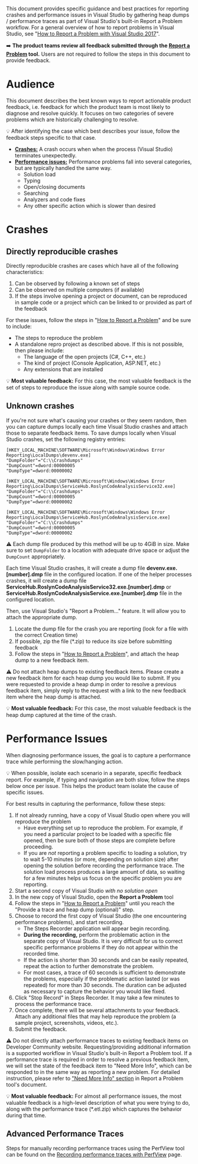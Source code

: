 This document provides specific guidance and best practices for reporting crashes and performance issues in Visual Studio by gathering heap dumps / performance traces as part of Visual Studio's built-in Report a Problem workflow. For a general overview of how to report problems in Visual Studio, see "[How to Report a Problem with Visual Studio 2017](https://docs.microsoft.com/en-us/visualstudio/ide/how-to-report-a-problem-with-visual-studio-2017)". 

:arrow_right: **The product teams review all feedback submitted through the [Report a Problem](https://docs.microsoft.com/en-us/visualstudio/ide/how-to-report-a-problem-with-visual-studio-2017) tool.** Users are not required to follow the steps in this document to provide feedback.

# Audience

This document describes the best known ways to report actionable product feedback, i.e. feedback for which the product team is most likely to diagnose and resolve quickly. It focuses on two categories of severe problems which are historically challenging to resolve.

:bulb: After identifying the case which best describes your issue, follow the feedback steps specific to that case.

* [**Crashes:**](#crashes) A crash occurs when when the process (Visual Studio) terminates unexpectedly.
* [**Performance issues:**](#performance-issues) Performance problems fall into several categories, but are typically handled the same way.
    * Solution load
    * Typing
    * Open/closing documents
    * Searching
    * Analyzers and code fixes
    * Any other specific action which is slower than desired

# Crashes

## Directly reproducible crashes

Directly reproducible crashes are cases which have all of the following characteristics:

1. Can be observed by following a known set of steps
2. Can be observed on multiple computers (if available)
3. If the steps involve opening a project or document, can be reproduced in sample code or a project which can be linked to or provided as part of the feedback

For these issues, follow the steps in "[How to Report a Problem](https://docs.microsoft.com/en-us/visualstudio/ide/how-to-report-a-problem-with-visual-studio-2017)" and be sure to include:
- The steps to reproduce the problem
- A standalone repro project as described above. If this is not possible, then please include:
    - The language of the open projects (C#, C++, etc.)
    - The kind of project (Console Application, ASP.NET, etc.)
    - Any extensions that are installed

:bulb: **Most valuable feedback:** For this case, the most valuable feedback is the set of steps to reproduce the issue along with sample source code.

## Unknown crashes

If you're not sure what's causing your crashes or they seem random, then you can capture dumps locally each time Visual Studio crashes and attach those to separate feedback items. To save dumps locally when Visual Studio crashes, set the following registry entries:

```
[HKEY_LOCAL_MACHINE\SOFTWARE\Microsoft\Windows\Windows Error Reporting\LocalDumps\devenv.exe]
"DumpFolder"="C:\\Crashdumps"
"DumpCount"=dword:00000005
"DumpType"=dword:00000002

[HKEY_LOCAL_MACHINE\SOFTWARE\Microsoft\Windows\Windows Error Reporting\LocalDumps\ServiceHub.RoslynCodeAnalysisService32.exe]
"DumpFolder"="C:\\Crashdumps"
"DumpCount"=dword:00000005
"DumpType"=dword:00000002

[HKEY_LOCAL_MACHINE\SOFTWARE\Microsoft\Windows\Windows Error Reporting\LocalDumps\ServiceHub.RoslynCodeAnalysisService.exe]
"DumpFolder"="C:\\Crashdumps"
"DumpCount"=dword:00000005
"DumpType"=dword:00000002
```

⚠️ Each dump file produced by this method will be up to 4GiB in size. Make sure to set `DumpFolder` to a location with adequate drive space or adjust the `DumpCount` appropriately.

Each time Visual Studio crashes, it will create a dump file **devenv.exe.[number].dmp** file in the configured location. If one of the helper processes crashes, it will create a dump file **ServiceHub.RoslynCodeAnalysisService32.exe.[number].dmp** or **ServiceHub.RoslynCodeAnalysisService.exe.[number].dmp** file in the configured location.

Then, use Visual Studio's "Report a Problem..." feature. It will allow you to attach the appropriate dump.

1. Locate the dump file for the crash you are reporting (look for a file with the correct Creation time)
2. If possible, zip the file (*.zip) to reduce its size before submitting feedback
3. Follow the steps in "[How to Report a Problem](https://docs.microsoft.com/en-us/visualstudio/ide/how-to-report-a-problem-with-visual-studio-2017)", and attach the heap dump to a new feedback item.

⚠️ Do not attach heap dumps to existing feedback items. Please create a new feedback item for each heap dump you would like to submit. If you were requested to provide a heap dump in order to resolve a previous feedback item, simply reply to the request with a link to the new feedback item where the heap dump is attached.

:bulb: **Most valuable feedback:** For this case, the most valuable feedback is the heap dump captured at the time of the crash.

# Performance Issues

When diagnosing performance issues, the goal is to capture a performance trace while performing the slow/hanging action. 

:bulb: When possible, isolate each scenario in a separate, specific feedback report. For example, if typing and navigation are both slow, follow the steps below once per issue. This helps the product team isolate the cause of specific issues.

For best results in capturing the performance, follow these steps:

1. If not already running, have a copy of Visual Studio open where you will reproduce the problem
    * Have everything set up to reproduce the problem. For example, if you need a particular project to be loaded with a specific file opened, then be sure both of those steps are complete before proceeding.
    * If you are *not* reporting a problem specific to loading a solution, try to wait 5-10 minutes (or more, depending on solution size) after opening the solution before recording the performance trace. The solution load process produces a large amount of data, so waiting for a few minutes helps us focus on the specific problem you are reporting.
2. Start a second copy of Visual Studio *with no solution open*
3. In the new copy of Visual Studio, open the **Report a Problem** tool
4. Follow the steps in "[How to Report a Problem](https://docs.microsoft.com/en-us/visualstudio/ide/how-to-report-a-problem-with-visual-studio-2017)" until you reach the "Provide a trace and heap dump (optional)" step.
5. Choose to record the first copy of Visual Studio (the one encountering performance problems), and start recording.
    * The Steps Recorder application will appear begin recording. 
    * **During the recording,** perform the problematic action in the separate copy of Visual Studio. It is very difficult for us to correct specific performance problems if they do not appear within the recorded time.
    * If the action is shorter than 30 seconds and can be easily repeated, repeat the action to further demonstrate the problem.
    * For most cases, a trace of 60 seconds is sufficient to demonstrate the problems, especially if the problematic action lasted (or was repeated) for more than 30 seconds. The duration can be adjusted as necessary to capture the behavior you would like fixed.
6. Click "Stop Record" in Steps Recorder. It may take a few minutes to process the performance trace. 
7. Once complete, there will be several attachments to your feedback. Attach any additional files that may help reproduce the problem (a sample project, screenshots, videos, etc.).
8. Submit the feedback.

⚠️ Do not directly attach performance traces to existing feedback items on Developer Community website. Requesting/providing additional information is a supported workflow in Visual Studio's built-in Report a Problem tool. If a performance trace is required in order to resolve a previous feedback item, we will set the state of the feedback item to "Need More Info", which can be responded to in the same way as reporting a new problem. For detailed instruction, please refer to ["Need More Info" section](https://docs.microsoft.com/en-us/visualstudio/ide/how-to-report-a-problem-with-visual-studio-2017?view=vs-2017#when-further-information-is-needed-need-more-info) in Report a Problem tool's document.



:bulb: **Most valuable feedback:** For almost all performance issues, the most valuable feedback is a high-level description of what you were trying to do, along with the performance trace (*.etl.zip) which captures the behavior during that time.

## Advanced Performance Traces

Steps for manually recording performance traces using the PerfView tool can be found on the [Recording performance traces with PerfView](https://github.com/dotnet/roslyn/blob/master/docs/wiki/Recording-performance-traces-with-PerfView) page.
